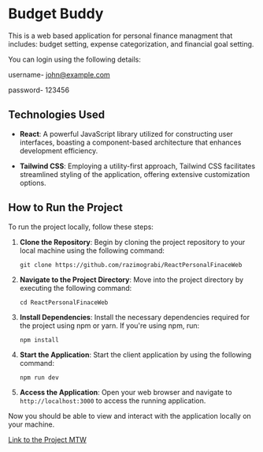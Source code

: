 # Budget Buddy

This is a web based application for personal finance managment that includes: budget setting, expense categorization, and financial goal setting.

You can login using the following details:

username- john@example.com

password- 123456

## Technologies Used

- **React**: A powerful JavaScript library utilized for constructing user interfaces, boasting a component-based architecture that enhances development efficiency.

- **Tailwind CSS**: Employing a utility-first approach, Tailwind CSS facilitates streamlined styling of the application, offering extensive customization options.

## How to Run the Project

To run the project locally, follow these steps:

1. **Clone the Repository**: Begin by cloning the project repository to your local machine using the following command:
   ```
   git clone https://github.com/razimograbi/ReactPersonalFinaceWeb
   ```

2. **Navigate to the Project Directory**: Move into the project directory by executing the following command:
   ```
   cd ReactPersonalFinaceWeb
   ```

3. **Install Dependencies**: Install the necessary dependencies required for the project using npm or yarn. If you're using npm, run:
   ```
   npm install
   ```


4. **Start the Application**: Start the client application by using the following command:
   ```
   npm run dev
   ```

5. **Access the Application**: Open your web browser and navigate to `http://localhost:3000` to access the running application.

Now you should be able to view and interact with the application locally on your machine.

[Link to the Project MTW](https://www.morethanwallet.com/app/695)

